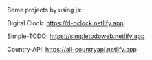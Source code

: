  Some projects by using js:

 Digital Clock: https://d-oclock.netlify.app

 Simple-TODO: https://simpletodoweb.netlify.app

 Country-API: https://all-countryapi.netlify.app